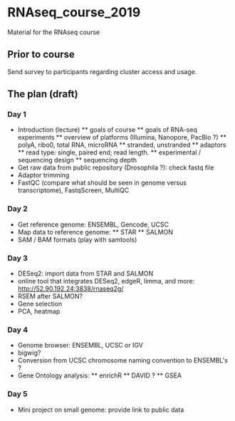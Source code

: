 # RNAseq_course_2019
Material for the RNAseq course

## Prior to course
Send survey to participants regarding cluster access and usage.

## The plan (draft)

### Day 1
* Introduction (lecture)
  ** goals of course
  ** goals of RNA-seq experiments
  ** overview of platforms (Illumina, Nanopore, PacBio ?)
  ** polyA, ribo0, total RNA, microRNA
  ** stranded, unstranded
  ** adaptors
** read type: single, paired end; read length.
** experimental / sequencing design
** sequencing depth
* Get raw data from public repository (Drosophila ?): check fastq file
* Adaptor trimming
* FastQC (compare what should be seen in genome versus transcriptome), FastqScreen, MultiQC

### Day 2
* Get reference genome: ENSEMBL, Gencode, UCSC
* Map data to reference genome:
** STAR
** SALMON
* SAM / BAM formats (play with samtools)

### Day 3
* DESeq2: import data from STAR and SALMON
* online tool that integrates DESeq2, edgeR, limma, and more: http://52.90.192.24:3838/rnaseq2g/
* RSEM after SALMON?
* Gene selection
* PCA, heatmap

### Day 4
* Genome browser: ENSEMBL, UCSC or IGV
* bigwig?
* Conversion from UCSC chromosome naming convention to ENSEMBL's ?
* Gene Ontology analysis:
** enrichR
** DAVID ?
** GSEA

### Day 5
* Mini project on small genome: provide link to public data


